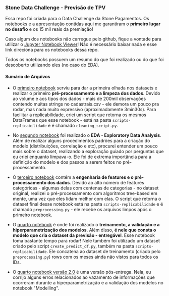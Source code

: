 ### Stone Data Challenge - Previsão de TPV

Essa repo foi criada para o Data Challenge da Stone Pagamentos. Os notebooks e a apresentação contidas aqui me garantiram o **primeiro lugar no desafio** e os 15 mil reais da premiação! 

Caso algum dos notebooks não carregue pelo github, fique a vontade para utilizar o [Jupyter Notebook Viewer](https://nbviewer.jupyter.org/github/nicolasbuen/stone-data-challenge/tree/master/)! Não é necessário baixar nada e esse link direciona para os notebooks dessa repo.

Todos os notebooks possuem um resumo do que foi realizado ou do que foi descoberto utilizando eles (no caso do EDA). 

#### Sumário de Arquivos

* O [primeiro notebook](https://github.com/nicolasbuen/stone-data-challenge/blob/master/1.%20Understanding%20and%20Cleaning.ipynb) serviu para dar a primeira olhada nos datasets e realizar o primeiro **pré-processamento e a limpeza dos dados**. Devido ao volume e aos tipos dos dados - mais de 200mil observações contendo muitas strings no cadastrais.csv - ele demora um pouco pra rodar, mas nada muito expressivo (aproximadamente 3min30s). Para facilitar a replicabilidade, criei um script que retorna os mesmos DataFrames que esse notebook - está na pasta `scripts-replicabilidade` e é chamado `cleaning_script.py`.  


* No [segundo notebook](https://github.com/nicolasbuen/stone-data-challenge/blob/master/2.%20EDA.ipynb) foi realizado o **EDA - Exploratory Data Analysis**. Além de realizar alguns procedimentos padrões para a criação do modelo (distribuições, correlação e etc), procurei entender um pouco mais sobre o dataset, realizando a exploração guiado por perguntas que eu criei enquanto limpava-o. Ele foi de extrema importância para a definição do modelo e dos passos a serem feitos no pré-processamento.


* O [terceiro notebook](https://github.com/nicolasbuen/stone-data-challenge/blob/master/3.%20Feature%20Engineering%20e%20Preprocessing.ipynb) contém a **engenharia de features e o pré-processamento dos dados**. Devido ao alto número de features categóricas - algumas delas com centenas de categorias - no dataset original, realizei o pré-processamento com algoritmos tree-based em mente, uma vez que eles lidam melhor com elas. O script que retorna o dataset final desse notebook está na pasta `scripts-replicabilidade` e é chamado `preprocessing.py` - ele recebe os arquivos limpos após o primeiro notebook.


* O [quarto notebook](https://github.com/nicolasbuen/stone-data-challenge/blob/master/4.%20Modelling.ipynb) é onde foi realizado o **treinamento, a validação e a hiperparametrização dos modelos**. Além disso, **é nele que consta o modelo que cria o dataset da previsão - entregável**. Esse notebook toma bastante tempo para rodar! Nele também foi utilizado um dataset criado pelo script `create_predict_df.py`, também na pasta `scripts-replicabilidade`. Ele concatena ao dataset de treinamento (criado pelo `preprocessing.py`) rows com os meses ainda não vistos para todos os IDs. 


* O [quarto notebook versão 2.0](https://github.com/nicolasbuen/stone-data-challenge/blob/master/4.%20Modelling.ipynb) é uma versão pós-entrega. Nela, eu corrijo alguns erros relacionados ao vazamento de informações que ocorreram durante a hiperparametrização e a validação dos modelos no notebook "Modelling". 
